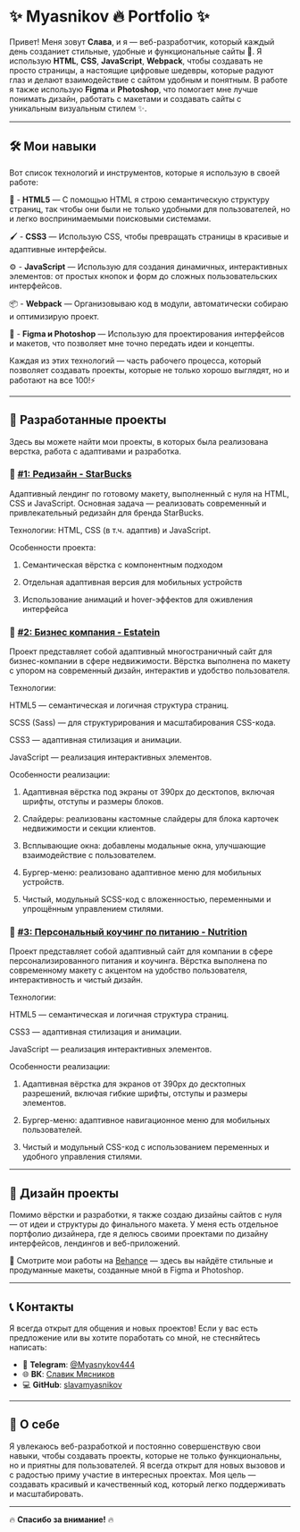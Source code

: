 # ✨ Myasnikov 🔥 Portfolio ✨

Привет! Меня зовут **Слава**, и я — веб-разработчик, который каждый день созданиет стильные, удобные и функциональные сайты 🚀.
Я использую **HTML**, **CSS**, **JavaScript**, **Webpack**, чтобы создавать не просто страницы, а настоящие цифровые шедевры, которые радуют глаз и делают взаимодействие с сайтом удобным и понятным. В работе я также использую **Figma** и **Photoshop**, что помогает мне лучше понимать дизайн, работать с макетами и создавать сайты с уникальным визуальным стилем ✨.

---

## 🛠️ Мои навыки

Вот список технологий и инструментов, которые я использую в своей работе:

📜 - **HTML5** — С помощью HTML я строю семантическую структуру страниц, так чтобы они были не только удобными для пользователей, но и легко воспринимаемыми поисковыми системами. 
  
🖌️ - **CSS3** —  Использую CSS, чтобы превращать страницы в красивые и адаптивные интерфейсы.

⚙️ - **JavaScript** —  Использую для создания динамичных, интерактивных элементов: от простых кнопок и форм до сложных пользовательских интерфейсов.

📦 - **Webpack** — Организовываю код в модули, автоматически собираю и оптимизирую проект.

🎨 - **Figma и Photoshop** — Использую для проектирования интерфейсов и макетов, что позволяет мне точно передать идеи и концепты.

Каждая из этих технологий — часть рабочего процесса, который позволяет создавать проекты, которые не только хорошо выглядят, но и работают на все 100!⚡

---

## 🌟 Разработанные проекты

Здесь вы можете найти мои проекты, в которых была реализована верстка, работа с адаптивами и разработка.


### 🔗 [#1: Редизайн - StarBucks](https://slavamyasnikov.github.io/StarBucks/)
Адаптивный лендинг по готовому макету, выполненный с нуля на HTML, CSS и JavaScript.
Основная задача — реализовать современный и привлекательный редизайн для бренда StarBucks.

Технологии:
HTML, CSS (в т.ч. адаптив) и JavaScript.

Особенности проекта:

1. Семантическая вёрстка с компонентным подходом

2. Отдельная адаптивная версия для мобильных устройств

3. Использование анимаций и hover-эффектов для оживления интерфейса


### 🔗 [#2: Бизнес компания - Estatein](https://slavamyasnikov.github.io/-/)
Проект представляет собой адаптивный многостраничный сайт для бизнес-компании в сфере недвижимости. Вёрстка выполнена по макету с упором на современный дизайн, интерактив и удобство пользователя.

Технологии:

HTML5 — семантическая и логичная структура страниц.

SCSS (Sass) — для структурирования и масштабирования CSS-кода.

CSS3 — адаптивная стилизация и анимации.

JavaScript — реализация интерактивных элементов.

Особенности реализации:

1. Адаптивная вёрстка под экраны от 390px до десктопов, включая шрифты, отступы и размеры блоков.

2. Слайдеры: реализованы кастомные слайдеры для блока карточек недвижимости и секции клиентов.

3. Всплывающие окна: добавлены модальные окна, улучшающие взаимодействие с пользователем.

4. Бургер-меню: реализовано адаптивное меню для мобильных устройств.

5. Чистый, модульный SCSS-код с вложенностью, переменными и упрощённым управлением стилями.


### 🔗 [#3: Персональный коучинг по питанию - Nutrition](https://slavamyasnikov.github.io/3/)
Проект представляет собой адаптивный сайт для компании в сфере персонализированного питания и коучинга. Вёрстка выполнена по современному макету с акцентом на удобство пользователя, интерактивность и чистый дизайн.

Технологии:

HTML5 — семантическая и логичная структура страниц.

CSS3 — адаптивная стилизация и анимации.

JavaScript — реализация интерактивных элементов.

Особенности реализации:

1. Адаптивная вёрстка для экранов от 390px до десктопных разрешений, включая гибкие шрифты, отступы и размеры элементов.

2. Бургер-меню: адаптивное навигационное меню для мобильных пользователей.

3. Чистый и модульный CSS-код с использованием переменных и удобного управления стилями.

---
## 🎨 Дизайн проекты

Помимо вёрстки и разработки, я также создаю дизайны сайтов с нуля — от идеи и структуры до финального макета.
У меня есть отдельное портфолио дизайнера, где я делюсь своими проектами по дизайну интерфейсов, лендингов и веб-приложений.

📁 Смотрите мои работы на [Behance](https://www.behance.net/vladykaknig914b) — здесь вы найдёте стильные и продуманные макеты, созданные мной в Figma и Photoshop.

---

## 📞 Контакты

Я всегда открыт для общения и новых проектов! Если у вас есть предложение или вы хотите поработать со мной, не стесняйтесь написать:

- 📧 **Telegram**: [@Myasnykov444](@Myasnykov444)
- 🌐 **ВК**: [Славик Мясников](https://vk.com/slaviks_24)
- 💻 **GitHub**: [slavamyasnikov](https://goo.su/CMGzj)

---

## 🌱 О себе

Я увлекаюсь веб-разработкой и постоянно совершенствую свои навыки, чтобы создавать проекты, которые не только функциональны, но и приятны для пользователей. Я всегда открыт для новых вызовов и с радостью приму участие в интересных проектах. Моя цель — создавать красивый и качественный код, который легко поддерживать и масштабировать.

---

🔥 **Спасибо за внимание!** 🔥
